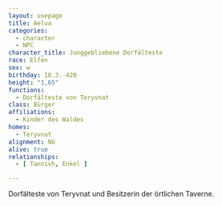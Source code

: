 ```yaml
---
layout: usepage
title: Aelua
categories:
  - character
  - NPC
character_title: Junggebliebene Dorfälteste
race: Elfen
sex: w
birthday: 18.3.-420
height: "1,65"
functions:
  - Dorfälteste von Teryvnat
class: Bürger
affiliations:
  - Kinder des Waldes
homes:
  - Teryvnat
alignment: NG
alive: true
relationships:
  - [ Tannivh, Enkel ]

---
```


Dorfälteste von Teryvnat und Besitzerin der örtlichen Taverne.